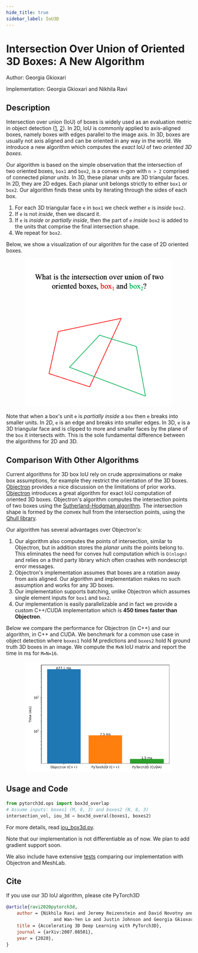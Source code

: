 ```yaml
---
hide_title: true
sidebar_label: IoU3D
---
```


# Intersection Over Union of Oriented 3D Boxes: A New Algorithm

Author: Georgia Gkioxari

Implementation: Georgia Gkioxari and Nikhila Ravi

## Description

Intersection over union (IoU) of boxes is widely used as an evaluation metric in object detection ([1][pascalvoc], [2][coco]).
In 2D, IoU is commonly applied to axis-aligned boxes, namely boxes with edges parallel to the image axis.
In 3D, boxes are usually not axis aligned and can be oriented in any way in the world.
We introduce a new algorithm which computes the *exact* IoU of two *oriented 3D boxes*.

Our algorithm is based on the simple observation that the intersection of two oriented boxes, `box1` and `box2`, is a convex n-gon with `n > 2` comprised of connected *planar units*.
In 3D, these planar units are 3D triangular faces.
In 2D, they are 2D edges.
Each planar unit belongs strictly to either `box1` or `box2`.
Our algorithm finds these units by iterating through the sides of each box.

1. For each 3D triangular face `e` in `box1` we check wether `e` is *inside* `box2`.
2. If `e` is not *inside*, then we discard it.
3. If `e` is *inside* or *partially inside*, then the part of `e` *inside* `box2` is added to the units that comprise the final intersection shape.
4. We repeat for `box2`.

Below, we show a visualization of our algorithm for the case of 2D oriented boxes.

<p align="center">
<img src="assets/iou3d.gif" alt="drawing" width="400"/>
</p>

Note that when a box's unit `e` is *partially inside* a `box` then `e` breaks into smaller units. In 2D, `e` is an edge and breaks into smaller edges. In 3D, `e` is a 3D triangular face and is clipped to more and smaller faces by the plane of the `box` it intersects with.
This is the sole fundamental difference between the algorithms for 2D and 3D.

## Comparison With Other Algorithms

Current algorithms for 3D box IoU rely on crude approximations or make box assumptions, for example they restrict the orientation of the 3D boxes.
[Objectron][objectron] provides a nice discussion on the limitations of prior works.
[Objectron][objectron] introduces a great algorithm for exact IoU computation of oriented 3D boxes.
Objectron's algorithm computes the intersection points of two boxes using the [Sutherland-Hodgman algorithm][clipalgo].
The intersection shape is formed by the convex hull from the intersection points, using the [Qhull library][qhull].

Our algorithm has several advantages over Objectron's:

1. Our algorithm also computes the points of intersection, similar to Objectron, but in addition stores the *planar units* the points belong to. This eliminates the need for convex hull computation which is `O(nlogn)` and relies on a third party library which often crashes with nondescript error messages.
2. Objectron's implementation assumes that boxes are a rotation away from axis aligned. Our algorithm and implementation makes no such assumption and works for any 3D boxes.
3. Our implementation supports batching, unlike Objectron which assumes single element inputs for `box1` and `box2`.
4. Our implementation is easily parallelizable and in fact we provide a custom C++/CUDA implementation which is **450 times faster than Objectron**.

Below we compare the performance for Objectron (in C++) and our algorithm, in C++ and CUDA. We benchmark for a common use case in object detection where `boxes1` hold M predictions and `boxes2` hold N ground truth 3D boxes in an image. We compute the `MxN` IoU matrix and report the time in ms for `M=N=16`.

<p align="center">
<img src="assets/iou3d_comp.png" alt="drawing" width="400"/>
</p>

## Usage and Code

```python
from pytorch3d.ops import box3d_overlap
# Assume inputs: boxes1 (M, 8, 3) and boxes2 (N, 8, 3)
intersection_vol, iou_3d = box3d_overal(boxes1, boxes2)
```

For more details, read [iou_box3d.py](https://github.com/facebookresearch/pytorch3d/blob/main/pytorch3d/ops/iou_box3d.py).

Note that our implementation is not differentiable as of now. We plan to add gradient support soon.

We also include have extensive [tests](https://github.com/facebookresearch/pytorch3d/blob/main/tests/test_iou_box3d.py) comparing our implementation with Objectron and MeshLab.


## Cite

If you use our 3D IoU algorithm, please cite PyTorch3D

```bibtex
@article{ravi2020pytorch3d,
    author = {Nikhila Ravi and Jeremy Reizenstein and David Novotny and Taylor Gordon
                  and Wan-Yen Lo and Justin Johnson and Georgia Gkioxari},
    title = {Accelerating 3D Deep Learning with PyTorch3D},
    journal = {arXiv:2007.08501},
    year = {2020},
}
```

[pascalvoc]: http://host.robots.ox.ac.uk/pascal/VOC/
[coco]: https://cocodataset.org/
[objectron]: https://arxiv.org/abs/2012.09988
[qhull]: http://www.qhull.org/
[clipalgo]: https://en.wikipedia.org/wiki/Sutherland%E2%80%93Hodgman_algorithm
